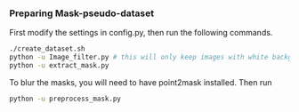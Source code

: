### Preparing Mask-pseudo-dataset

First modify the settings in config.py, then run the following commands.

```bash
./create_dataset.sh
python -u Image_filter.py # this will only keep images with white background
python -u extract_mask.py
```

To blur the masks, you will need to have point2mask installed. Then run 
```bash
python -u preprocess_mask.py
```